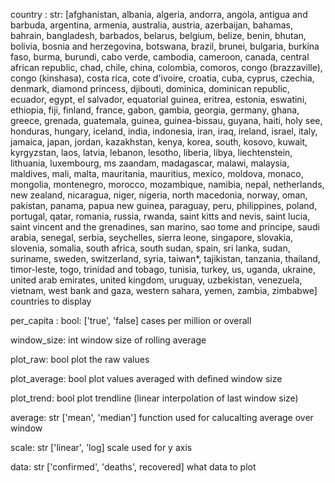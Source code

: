country : str: [afghanistan, albania, algeria, andorra, angola, antigua and barbuda, argentina, armenia, australia, austria, azerbaijan, bahamas, bahrain, bangladesh, barbados, belarus, belgium, belize, benin, bhutan, bolivia, bosnia and herzegovina, botswana, brazil, brunei, bulgaria, burkina faso, burma, burundi, cabo verde, cambodia, cameroon, canada, central african republic, chad, chile, china, colombia, comoros, congo (brazzaville), congo (kinshasa), costa rica, cote d'ivoire, croatia, cuba, cyprus, czechia, denmark, diamond princess, djibouti, dominica, dominican republic, ecuador, egypt, el salvador, equatorial guinea, eritrea, estonia, eswatini, ethiopia, fiji, finland, france, gabon, gambia, georgia, germany, ghana, greece, grenada, guatemala, guinea, guinea-bissau, guyana, haiti, holy see, honduras, hungary, iceland, india, indonesia, iran, iraq, ireland, israel, italy, jamaica, japan, jordan, kazakhstan, kenya, korea, south, kosovo, kuwait, kyrgyzstan, laos, latvia, lebanon, lesotho, liberia, libya, liechtenstein, lithuania, luxembourg, ms zaandam, madagascar, malawi, malaysia, maldives, mali, malta, mauritania, mauritius, mexico, moldova, monaco, mongolia, montenegro, morocco, mozambique, namibia, nepal, netherlands, new zealand, nicaragua, niger, nigeria, north macedonia, norway, oman, pakistan, panama, papua new guinea, paraguay, peru, philippines, poland, portugal, qatar, romania, russia, rwanda, saint kitts and nevis, saint lucia, saint vincent and the grenadines, san marino, sao tome and principe, saudi arabia, senegal, serbia, seychelles, sierra leone, singapore, slovakia, slovenia, somalia, south africa, south sudan, spain, sri lanka, sudan, suriname, sweden, switzerland, syria, taiwan*, tajikistan, tanzania, thailand, timor-leste, togo, trinidad and tobago, tunisia, turkey, us, uganda, ukraine, united arab emirates, united kingdom, uruguay, uzbekistan, venezuela, vietnam, west bank and gaza, western sahara, yemen, zambia, zimbabwe]
countries to display

per_capita : bool: ['true', 'false]
cases per million or overall

window_size: int
window size of rolling average

plot_raw: bool
plot the raw values

plot_average: bool
plot values averaged with defined window size

plot_trend: bool
plot trendline (linear interpolation of last window size)

average: str ['mean', 'median']
function used for calucalting average over window 

scale: str ['linear', 'log]
scale used for y axis

data: str ['confirmed', 'deaths', recovered]
what data to plot